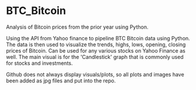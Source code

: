 # BTC_Bitcoin
Analysis of Bitcoin prices from the prior year using Python.

Using the API from Yahoo finance to pipeline BTC Bitcoin data using Python. The data is then used to visualize the trends, highs, lows, opening, closing prices of Bitcoin. Can be used for any various stocks on Yahoo Finance as well. The main visual is for the 'Candlestick' graph that is commonly used for stocks and investments.

Github does not always display visuals/plots, so all plots and images have been added as jpg files and put into the repo.
